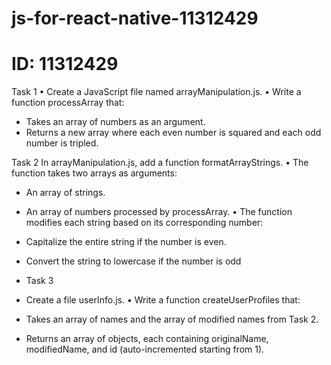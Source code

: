 # js-for-react-native-11312429
# ID: 11312429

Task 1
• Create a JavaScript file named arrayManipulation.js.
• Write a function processArray that:
- Takes an array of numbers as an argument.
- Returns a new array where each even number is squared and each odd number 
is tripled.

Task 2
In arrayManipulation.js, add a function formatArrayStrings.
• The function takes two arrays as arguments:
- An array of strings.
- An array of numbers processed by processArray.
• The function modifies each string based on its corresponding number:
- Capitalize the entire string if the number is even.
- Convert the string to lowercase if the number is odd

- Task 3
- Create a file userInfo.js.
• Write a function createUserProfiles that:
- Takes an array of names and the array of modified names from Task 2.
- Returns an array of objects, each containing originalName, modifiedName, 
and id (auto-incremented starting from 1).

